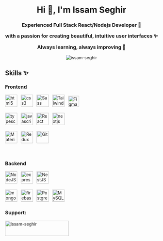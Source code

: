 <h1 align="center">Hi 👋, I'm Issam Seghir</h1>
<h3 align="center">Experienced Full Stack React/Nodejs Developer 🧪 

with a passion for creating beautiful, intuitive user interfaces ✨
  
 Always learning, always improving 🚀</h3>

<p align="center"> <img src="https://komarev.com/ghpvc/?username=issam-seghir&label=Profile%20views&color=0e75b6&style=flat" alt="issam-seghir" /> </p>




<h2 align="left">Skills ✨</h3>

<h3 align="left">Frontend</h4>
<p align="left">
  <img src="https://cdn.jsdelivr.net/gh/devicons/devicon/icons/html5/html5-original.svg" height="40" alt="html5 logo"  />
  <img width="4" />

  <img src="https://cdn.jsdelivr.net/gh/devicons/devicon/icons/css3/css3-original.svg" height="40" alt="css3 logo"  />
  <img width="4" />

  <img src="https://raw.githubusercontent.com/danielcranney/readme-generator/main/public/icons/skills/sass-colored.svg" height="40" alt="Sass" />
  <img width="4" />
  
  <img src="https://raw.githubusercontent.com/danielcranney/readme-generator/main/public/icons/skills/tailwindcss-colored.svg" height="40" alt="TailwindCSS" />
  <img width="4" />

  <img src="https://raw.githubusercontent.com/danielcranney/readme-generator/main/public/icons/skills/figma-colored.svg" width="36" height="36" alt="Figma" />
  
  <br>
  <br>
  
  <img src="https://cdn.jsdelivr.net/gh/devicons/devicon/icons/typescript/typescript-original.svg" height="40" alt="typescript logo"  />
  <img width="4" />
 
  <img src="https://cdn.jsdelivr.net/gh/devicons/devicon/icons/javascript/javascript-original.svg" height="40" alt="javascript logo"  />
   <img width="4" />
   
  <img src="https://raw.githubusercontent.com/danielcranney/readme-generator/main/public/icons/skills/react-colored.svg" height="40" alt="React" />
   <img width="4" />
  
  <img src="https://cdn.jsdelivr.net/gh/devicons/devicon/icons/nextjs/nextjs-original.svg" height="40" alt="nextjs logo"  />
  
 <br>
 <br>
  
  <img src="https://raw.githubusercontent.com/danielcranney/readme-generator/main/public/icons/skills/materialui-colored.svg"  height="40" alt="Material UI" />
   <img width="4" />

  <img src="https://raw.githubusercontent.com/danielcranney/readme-generator/main/public/icons/skills/redux-colored.svg" height="40" alt="Redux" />
   <img width="4" />
  
  <img src="https://raw.githubusercontent.com/danielcranney/readme-generator/main/public/icons/skills/git-colored.svg" height="40" alt="Git" />
   <img width="4" />
</p>

<br>

<h3 align="left">Backend</h3>
 <p align="left">
  <img src="https://raw.githubusercontent.com/danielcranney/readme-generator/main/public/icons/skills/nodejs-colored.svg"  height="40" alt="NodeJS" />
   <img width="4" />

  <img src="https://skillicons.dev/icons?i=express" height="40" alt="express logo"  />
   <img width="4" />
 
  <img src="https://raw.githubusercontent.com/danielcranney/readme-generator/main/public/icons/skills/nestjs-colored.svg" height="40" alt="NestJS" />
   <img width="4" />
  
  <br>
 <br>


  <img src="https://skillicons.dev/icons?i=mongodb" height="40" alt="mongodb logo"  />
  <img width="4" />
  
  <img src="https://skillicons.dev/icons?i=firebase" height="40" alt="firebase logo"  />
   <img width="4" />

  <img src="https://raw.githubusercontent.com/danielcranney/readme-generator/main/public/icons/skills/postgresql-colored.svg"  height="40" alt="PostgreSQL" />
   <img width="4" />
  
  <img src="https://raw.githubusercontent.com/danielcranney/readme-generator/main/public/icons/skills/mysql-colored.svg"  height="40" alt="MySQL" />

</p>

<h3 align="left">Support:</h3>
<p><a href="https://www.buymeacoffee.com/issam.seghir"> <img align="left" src="https://cdn.buymeacoffee.com/buttons/v2/default-yellow.png" height="50" width="210" alt="Issam-seghir" /></a></p><br><br>
